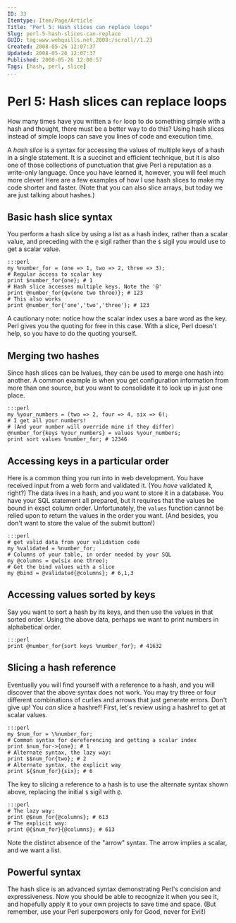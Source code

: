 ```yaml
---
ID: 33  
Itemtype: Item/Page/Article
Title: "Perl 5: Hash slices can replace loops" 
Slug: perl-5-hash-slices-can-replace  
GUID: tag:www.webquills.net,2008:/scroll//1.23  
Created: 2008-05-26 12:07:37  
Updated: 2008-05-26 12:07:37  
Published: 2008-05-26 12:00:57     
Tags: [hash, perl, slice]  
...
```


# Perl 5: Hash slices can replace loops

How many times have you written a `for` loop to do something simple with a hash and thought, there must be a better way to do this? Using hash slices instead of simple loops can save you lines of code and execution time.

A *hash slice* is a syntax for accessing the values of multiple keys of a hash in a single statement. It is a succinct and efficient technique, but it is also one of those collections of punctuation that give Perl a reputation as a write-only language. Once you have learned it, however, you will feel much more clever! Here are a few examples of how I use hash slices to make my code shorter and faster. (Note that you can also slice arrays, but today we are just talking about hashes.)

## Basic hash slice syntax
You perform a hash slice by using a list as a hash index, rather than a scalar value, and preceding with the `@` sigil rather than the `$` sigil you would use to get a scalar value.
    
    :::perl
    my %number_for = (one => 1, two => 2, three => 3);
    # Regular access to scalar key
    print $number_for{one}; # 1
    # Hash slice accesses multiple keys. Note the '@'
    print @number_for{qw(one two three)}; # 123
    # This also works
    print @number_for{'one','two','three'}; # 123
    
A cautionary note: notice how the scalar index uses a bare word as the key. Perl gives you the quoting for free in this case. With a slice, Perl doesn't help, so you have to do the quoting yourself.
    
## Merging two hashes
Since hash slices can be lvalues, they can be used to merge one hash into another. A common example is when you get configuration information from more than one source, but you want to consolidate it to look up in just one place.

    :::perl
    my %your_numbers = (two => 2, four => 4, six => 6);
    # I get all your numbers! 
    # (And your number will override mine if they differ)
    @number_for{keys %your_numbers} = values %your_numbers;
    print sort values %number_for; # 12346


## Accessing keys in a particular order
Here is a common thing you run into in web development. You have received input from a web form and validated it. (You *have* validated it, right?) The data lives in a hash, and you want to store it in a database. You have your SQL statement all prepared, but it requires that the values be bound in exact column order. Unfortunately, the `values` function cannot be relied upon to return the values in the order you want. (And besides, you don't want to store the value of the submit button!)

    :::perl
    # get valid data from your validation code
    my %validated = %number_for;
    # Columns of your table, in order needed by your SQL
    my @columns = qw(six one three);
    # Get the bind values with a slice
    my @bind = @validated{@columns}; # 6,1,3
    

## Accessing values sorted by keys
Say you want to sort a hash by its keys, and then use the values in that sorted order. Using the above data, perhaps we want to print numbers in alphabetical order.

    :::perl
    print @number_for{sort keys %number_for}; # 41632


## Slicing a hash reference
Eventually you will find yourself with a reference to a hash, and you will discover that the above syntax does not work. You may try three or four different combinations of curlies and arrows that just generate errors. Don't give up! You *can* slice a hashref! First, let's review using a hashref to get at scalar values.

    :::perl
    my $num_for = \%number_for;
    # Common syntax for dereferencing and getting a scalar index
    print $num_for->{one}; # 1
    # Alternate syntax, the lazy way:
    print $$num_for{two}; # 2
    # Alternate syntax, the explicit way
    print ${$num_for}{six}; # 6

The key to slicing a reference to a hash is to use the alternate syntax shown above, replacing the initial `$` sigil with `@`.
    
    :::perl
    # The lazy way:
    print @$num_for{@columns}; # 613
    # The explicit way:
    print @{$num_for}{@columns}; # 613

Note the distinct absence of the "arrow" syntax. The arrow implies a scalar, and we want a list.

## Powerful syntax
The hash slice is an advanced syntax demonstrating Perl's concision and expressiveness. Now you should be able to recognize it when you see it, and hopefully apply it to your own projects to save time and space. (But remember, use your Perl superpowers only for Good, never for Evil!)




